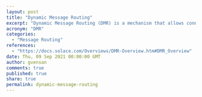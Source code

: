 ```yaml
---
layout: post
title: "Dynamic Message Routing"
excerpt: "Dynamic Message Routing (DMR) is a mechanism that allows connected event brokers to automatically determine how to forward event messages."
acronym: "DMR"
categories:
  - "Message Routing"
references:
  - "https://docs.solace.com/Overviews/DMR-Overview.htm#DMR_Overview"
date: Thu, 09 Sep 2021 00:00:00 GMT
author: gvensan
comments: true
published: true
share: true
permalink: dynamic-message-routing
---
```

